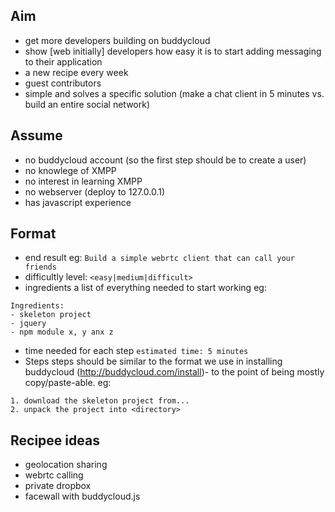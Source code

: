 Aim
---

- get more developers building on buddycloud
- show [web initially] developers how easy it is to start adding messaging to their application
- a new recipe every week
- guest contributors
- simple and solves a specific solution (make a chat client in 5 minutes vs. build an entire social network)

Assume
------
- no buddycloud account (so the first step should be to create a user)
- no knowlege of XMPP
- no interest in learning XMPP
- no webserver (deploy to 127.0.0.1)
- has javascript experience

Format
------

- end result eg:
`Build a simple webrtc client that can call your friends`
- difficultly level:
`<easy|medium|difficult>`
- ingredients
a list of everything needed to start working eg:
```
Ingredients:
- skeleton project
- jquery
- npm module x, y anx z
```
- time needed for each step
```estimated time: 5 minutes```
- Steps
steps should be similar to the format we use in installing buddycloud (http://buddycloud.com/install)- to the point of being mostly copy/paste-able.
eg:
```
1. download the skeleton project from...
2. unpack the project into <directory>
```

Recipee ideas
-------------

- geolocation sharing
- webrtc calling
- private dropbox
- facewall with buddycloud.js
